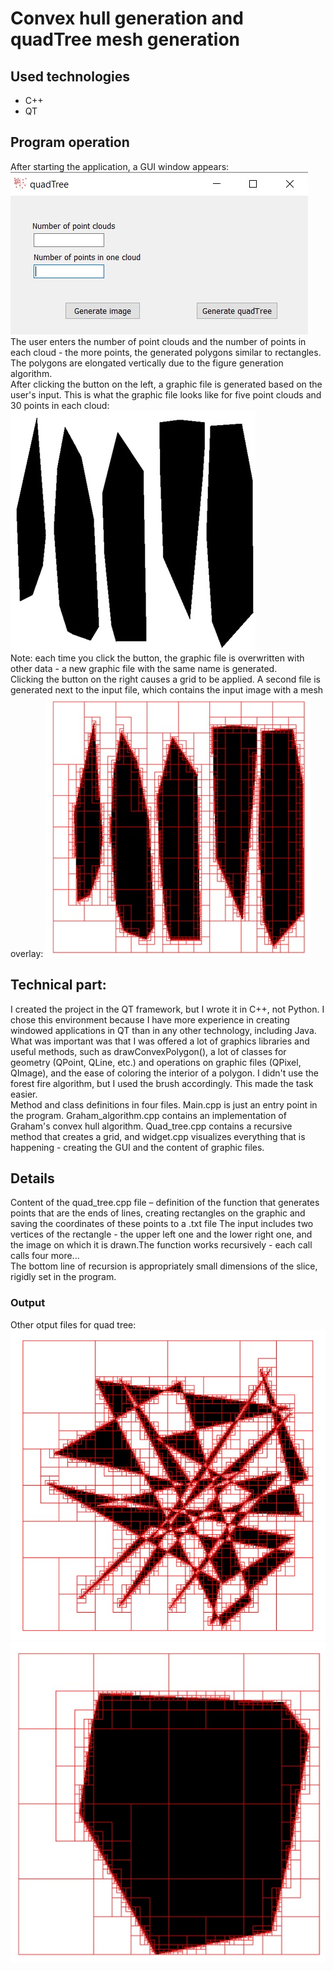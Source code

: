 # Convex hull generation and quadTree mesh generation
## Used technologies
* C++
* QT
## Program operation
After starting the application, a GUI window appears:  
![](/image/3.jpg )  
The user enters the number of point clouds and the number of points in each cloud - the more points, the generated polygons similar to rectangles. The polygons are elongated vertically due to the figure generation algorithm.  
After clicking the button on the left, a graphic file is generated based on the user's input. This is what the graphic file looks like for five point clouds and 30 points in each cloud:
![](/image/4.jpg )  
Note: each time you click the button, the graphic file is overwritten with other data - a new graphic file with the same name is generated.  
Clicking the button on the right causes a grid to be applied. A second file is generated next to the input file, which contains the input image with a mesh overlay:
![](/image/5.jpg )  
## Technical part:
I created the project in the QT framework, but I wrote it in C++, not Python. I chose this environment because I have more experience in creating windowed applications in QT than in any other technology, including Java. What was important was that I was offered a lot of graphics libraries and useful methods, such as drawConvexPolygon(), a lot of classes for geometry (QPoint, QLine, etc.) and operations on graphic files (QPixel, QImage), and the ease of coloring the interior of a polygon. I didn't use the forest fire algorithm, but I used the brush accordingly. This made the task easier.  
Method and class definitions in four files. Main.cpp is just an entry point in the program. Graham_algorithm.cpp contains an implementation of Graham's convex hull algorithm. Quad_tree.cpp contains a recursive method that creates a grid, and widget.cpp visualizes everything that is happening - creating the GUI and the content of graphic files.  
## Details
Content of the quad_tree.cpp file – definition of the function that generates points that are the ends of lines, creating rectangles on the graphic and saving the coordinates of these points to a .txt file
The input includes two vertices of the rectangle - the upper left one and the lower right one, and the image on which it is drawn.The function works recursively - each call calls four more...  
The bottom line of recursion is appropriately small dimensions of the slice, rigidly set in the program.
### Output
Other otput files for quad tree:  
![](/image/1.jpg )  
![](/image/2.jpg )  
